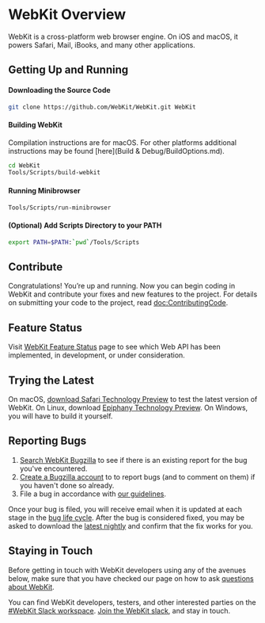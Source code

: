 # WebKit Overview

WebKit is a cross-platform web browser engine. On iOS and macOS, it powers Safari, Mail, iBooks, and many other applications.

## Getting Up and Running

#### Downloading the Source Code

```sh
git clone https://github.com/WebKit/WebKit.git WebKit
```

#### Building WebKit

Compilation instructions are for macOS. For other platforms additional instructions may be found [here](Build & Debug/BuildOptions.md).

```sh
cd WebKit
Tools/Scripts/build-webkit
```

#### Running Minibrowser

```sh
Tools/Scripts/run-minibrowser
```

#### (Optional) Add Scripts Directory to your PATH

```sh
export PATH=$PATH:`pwd`/Tools/Scripts
```

## Contribute

Congratulations! You’re up and running. Now you can begin coding in WebKit and contribute your fixes and new features to the project. 
For details on submitting your code to the project, read <doc:ContributingCode>.

## Feature Status

Visit [WebKit Feature Status](https://webkit.org/status/) page to see which Web API has been implemented, in development, or under consideration.

## Trying the Latest

On macOS, [download Safari Technology Preview](https://webkit.org/downloads/) to test the latest version of WebKit. 
On Linux, download [Epiphany Technology Preview](https://webkitgtk.org/epiphany-tech-preview). 
On Windows, you will have to build it yourself.

## Reporting Bugs

1. [Search WebKit Bugzilla](https://bugs.webkit.org/query.cgi?format=specific&product=WebKit) to see if there is an existing report for the bug you've encountered.
2. [Create a Bugzilla account](https://bugs.webkit.org/createaccount.cgi) to to report bugs (and to comment on them) if you haven't done so already.
3. File a bug in accordance with [our guidelines](https://webkit.org/bug-report-guidelines/).

Once your bug is filed, you will receive email when it is updated at each stage in the [bug life cycle](https://webkit.org/bug-life-cycle). 
After the bug is considered fixed, you may be asked to download the [latest nightly](https://webkit.org/nightly) and confirm that the fix works for you.

## Staying in Touch

Before getting in touch with WebKit developers using any of the avenues below, make sure that you have checked our page on how to ask [questions about WebKit](https://webkit.org/asking-questions/).

You can find WebKit developers, testers, and other interested parties on the [#WebKit Slack workspace](https://webkit.slack.com/).
[Join the WebKit slack](https://join.slack.com/t/webkit/shared_invite/enQtOTU3NzQ3NTAzNjA0LTc5NmZlZWIwN2MxN2VjODVjNzEyZjBkOWQ4NTM3OTk0ZTc0ZGRjY2MyYmY2MWY1N2IzNTI2MTIwOGVjNzVhMWE),
and stay in touch.
